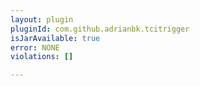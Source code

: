 ```yaml
---
layout: plugin
pluginId: com.github.adrianbk.tcitrigger
isJarAvailable: true
error: NONE
violations: []

---
```


